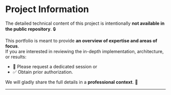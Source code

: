 # Project Information  

The detailed technical content of this project is intentionally **not available in the public repository**. 🔒  

This portfolio is meant to provide **an overview of expertise and areas of focus**.  
If you are interested in reviewing the in-depth implementation, architecture, or results:  

- 📅 Please request a dedicated session or  
- ✅ Obtain prior authorization.  

We will gladly share the full details in a **professional context**. 🙌  

---

